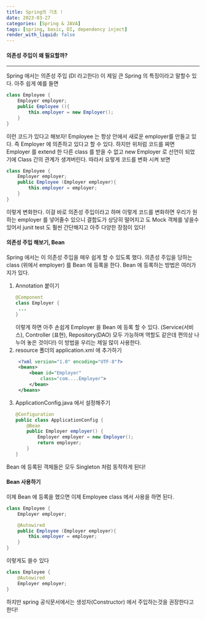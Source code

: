 ```yaml
---
title: Spring의 기초 !
date: 2023-03-27
categories: [Spring & JAVA]
tags: [spring, basic, DI, dependency inject]
render_with_liquid: false
---
```

#### 의존성 주입이 왜 필요할까?
---
Spring 에서는 의존성 주입 (DI 라고한다) 이 제일 큰 Spring 의 특징이라고 말할수 있다. 아주 쉽게 예를 들면

```java
class Employee {
    Employer employer;
    public Employee (){
        this.employer = new Employer();
    }
}
```
이런 코드가 있다고 해보자! Employee 는 항상 안에서 새로운 employer를 만들고 있다. 즉 Employer 에 의존하고 있다고 할 수 있다.
하지만 위처럼 코드를 짜면 Employer 를 extend 한 다른 class 를 받을 수 없고 new Employer 로 선언이 되었기에 Class 간의 관계가 생겨버린다.
따라서 요렇게 코드를 변화 시켜 보면

```java
class Employee {
    Employer employer;
    public Employee (Employer employer){
        this.employer = employer;
    }
}
```
이렇게 변화한다. 이걸 바로 의존성 주입이라고 하며 이렇게 코드를 변화하면 우리가 원하는 employer 를 넣어줄수 있으니 결합도가 상당히 떨어지고 도 Mock 객체를 넣을수 있어서 junit test 도 훨씬 간단해지고
아주 다양한 장점이 있다!

#### 의존성 주입 해보기, Bean
Spring 에서는 이 의존성 주입을 매우 쉽게 할 수 있도록 했다. 의존성 주입을 당하는 class (위에서 employer) 를 Bean 에 등록을 한다. Bean 에 등록하는 방법은 여러가지가 있다.
1. Annotation 붙이기
   ```java
   @Component
   class Employer {
    ...
   }
   ```
   이렇게 하면 아주 손쉽게 Employer 을 Bean 에 등록 할 수 있다. (Service(서비스), Controller (표현), Repository(DAO) 모두 가능하며 역할도 같은데 편의상 나누어 놓은 것이다!) 이 방법을 우리는 제일 많이 사용한다.
2. resource 폴더의 application.xml 에 추가하기
   ```xml
    <?xml version="1.0" encoding="UTF-8"?>
    <beans>
        <bean id="Employer"
            class="com....Employer">
        </bean>
    </beans>
   ```
3. ApplicationConfig.java 에서 설정해주기
    ```java
    @Configuration 
    public class ApplicationConfig {
        @Bean
        public Employer employer() {
            Employer employer = new Employer();
            return employer;
        }
    }
    ```

Bean 에 등록된 객체들은 모두 Singleton 처럼 동작하게 된다!
#### Bean 사용하기
이제 Bean 에 등록을 했으면 이제 Employee class 에서 사용을 하면 된다.
```java
class Employee {
    Employer employer;

    @Autowired
    public Employee (Employer employer){
        this.employer = employer;
    }
}
```
이렇게도 쓸수 있다
```java
class Employee {
    @Autowired
    Employer employer;
}
```
하지만 spring 공식문서에서는 생성자(Constructor) 에서 주입하는것을 권장한다고 한다!
